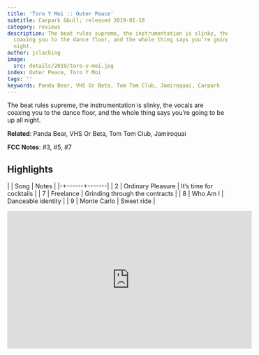 ```yaml
---
title: 'Toro Y Moi :: Outer Peace'
subtitle: Carpark &bull; released 2019-01-18
category: reviews
description: The beat rules supreme, the instrumentation is slinky, the vocals are
  coaxing you to the dance floor, and the whole thing says you’re going to be up all
  night.
author: jclacking
image:
  src: details/2019/toro-y-moi.jpg
index: Outer Peace, Toro Y Moi
tags: ''
keywords: Panda Bear, VHS Or Beta, Tom Tom Club, Jamiroquai, Carpark
---
```

The beat rules supreme, the instrumentation is slinky, the vocals are coaxing you to the dance floor, and the whole thing says you’re going to be up all night.<!--more-->

**Related**: Panda Bear, VHS Or Beta, Tom Tom Club, Jamiroquai

**FCC Notes**: #3, #5, #7

## Highlights

| | Song | Notes |
|-+------+-------|
| 2 | Ordinary Pleasure | It’s time for cocktails |
| 7 | Freelance | Grinding through the contracts |
| 8 | Who Am I | Danceable identity |
| 9 | Monte Carlo | Sweet ride |

<div class="tlo-detail-video"><iframe width="560" height="315" src="https://www.youtube.com/embed/Jm6hDWBZXc4" frameborder="0" allow="autoplay; encrypted-media" allowfullscreen></iframe></div>

